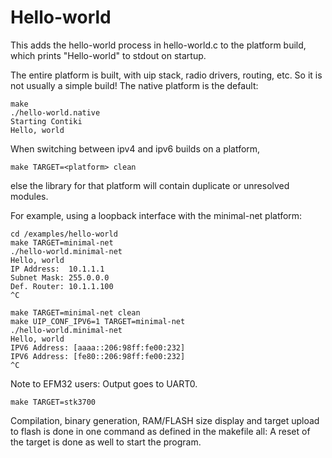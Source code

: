 Hello-world
===========

This adds the hello-world process in hello-world.c to the platform build, which
prints "Hello-world" to stdout on startup.

The entire platform is built, with uip stack, radio drivers, routing, etc.
So it is not usually a simple build! The native platform is the default:

    make
    ./hello-world.native
    Starting Contiki
    Hello, world

When switching between ipv4 and ipv6 builds on a platform,

    make TARGET=<platform> clean

else the library for that platform will contain duplicate or unresolved
modules.

For example, using a loopback interface with the minimal-net platform:

    cd /examples/hello-world
    make TARGET=minimal-net
    ./hello-world.minimal-net
    Hello, world
    IP Address:  10.1.1.1
    Subnet Mask: 255.0.0.0
    Def. Router: 10.1.1.100
    ^C

    make TARGET=minimal-net clean
    make UIP_CONF_IPV6=1 TARGET=minimal-net
    ./hello-world.minimal-net
    Hello, world
    IPV6 Address: [aaaa::206:98ff:fe00:232]
    IPV6 Address: [fe80::206:98ff:fe00:232]
    ^C

Note to EFM32 users: Output goes to UART0. 

    make TARGET=stk3700

Compilation, binary generation, RAM/FLASH size display and target upload to
flash is done in one command as defined in the makefile all:
A reset of the target is done as well to start the program. 
